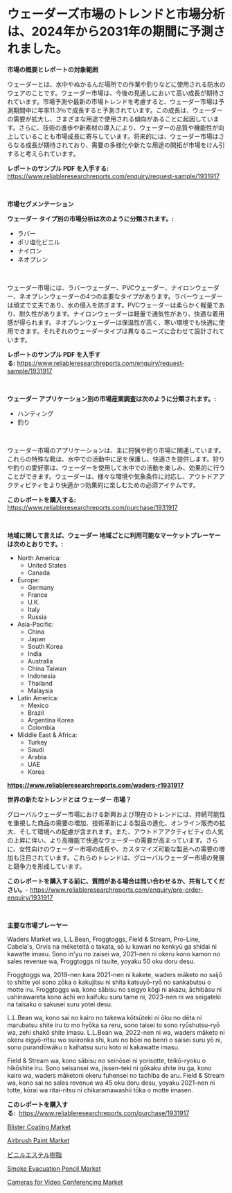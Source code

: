 <p><h1>ウェーダーズ市場のトレンドと市場分析は、2024年から2031年の期間に予測されました。</h1></p><p><strong>市場の概要とレポートの対象範囲</strong></p>
<p><p>ウェーダーとは、水中やぬかるんだ場所での作業や釣りなどに使用される防水のウェアのことです。ウェーダー市場は、今後の見通しにおいて高い成長が期待されています。市場予測や最新の市場トレンドを考慮すると、ウェーダー市場は予測期間中に年率11.3％で成長すると予測されています。この成長は、ウェーダーの需要が拡大し、さまざまな用途で使用される傾向があることに起因しています。さらに、技術の進歩や新素材の導入により、ウェーダーの品質や機能性が向上していることも市場成長に寄与しています。将来的には、ウェーダー市場はさらなる成長が期待されており、需要の多様化や新たな用途の開拓が市場をけん引すると考えられています。</p></p>
<p><strong>レポートのサンプル PDF を入手する:</strong> <a href="https://www.reliableresearchreports.com/enquiry/request-sample/1931917">https://www.reliableresearchreports.com/enquiry/request-sample/1931917</a></p>
<p>&nbsp;</p>
<p><strong>市場セグメンテーション</strong></p>
<p><strong>ウェーダー タイプ別の市場分析は次のように分類されます。:</strong></p>
<p><ul><li>ラバー</li><li>ポリ塩化ビニル</li><li>ナイロン</li><li>ネオプレン</li></ul></p>
<p>&nbsp;</p>
<p><p>ウェーダー市場には、ラバーウェーダー、PVCウェーダー、ナイロンウェーダー、ネオプレンウェーダーの4つの主要なタイプがあります。ラバーウェーダーは頑丈で丈夫であり、水の侵入を防ぎます。PVCウェーダーは柔らかく軽量であり、耐久性があります。ナイロンウェーダーは軽量で通気性があり、快適な着用感が得られます。ネオプレンウェーダーは保温性が高く、寒い環境でも快適に使用できます。それぞれのウェーダータイプは異なるニーズに合わせて設計されています。</p></p>
<p><strong>レポートのサンプル PDF を入手する:</strong>&nbsp;<a href="https://www.reliableresearchreports.com/enquiry/request-sample/1931917">https://www.reliableresearchreports.com/enquiry/request-sample/1931917</a></p>
<p>&nbsp;</p>
<p><strong> ウェーダー アプリケーション別の市場産業調査は次のように分類されます。:</strong></p>
<p><ul><li>ハンティング</li><li>釣り</li></ul></p>
<p>&nbsp;</p>
<p><p>ウェーダー市場のアプリケーションは、主に狩猟や釣り市場に関連しています。これらの特殊な靴は、水中での活動中に足を保護し、快適さを提供します。狩りや釣りの愛好家は、ウェーダーを使用して水中での活動を楽しみ、効果的に行うことができます。ウェーダーは、様々な環境や気象条件に対応し、アウトドアアクティビティをより快適かつ効果的に楽しむための必須アイテムです。</p></p>
<p><strong>このレポートを購入する:</strong>&nbsp; <a href="https://www.reliableresearchreports.com/purchase/1931917">https://www.reliableresearchreports.com/purchase/1931917</a></p>
<p>&nbsp;</p>
<p><strong>地域に関して言えば、ウェーダー 地域ごとに利用可能なマーケットプレーヤーは次のとおりです。:</strong></p>
<p><ul>
    <li>
        North America:
        <ul>
            <li>United States</li>
            <li>Canada</li>
        </ul>
    </li>
    <li>
        Europe:
        <ul>
            <li>Germany</li>
            <li>France</li>
            <li>U.K.</li>
            <li>Italy</li>
            <li>Russia</li>
        </ul>
    </li>
    <li>
        Asia-Pacific:
        <ul>
            <li>China</li>
            <li>Japan</li>
            <li>South Korea</li>
            <li>India</li>
            <li>Australia</li>
            <li>China Taiwan</li>
            <li>Indonesia</li>
            <li>Thailand</li>
            <li>Malaysia</li>
        </ul>
    </li>
    <li>
        Latin America:
        <ul>
            <li>Mexico</li>
            <li>Brazil</li>
            <li>Argentina Korea</li>
            <li>Colombia</li>
        </ul>
    </li>
    <li>
        Middle East & Africa:
        <ul>
            <li>Turkey</li>
            <li>Saudi</li>
            <li>Arabia</li>
            <li>UAE</li>
            <li>Korea</li>
        </ul>
    </li>
    </ul></p>
<p><strong><a href="https://www.reliableresearchreports.com/waders-r1931917">https://www.reliableresearchreports.com/waders-r1931917</a></strong>&nbsp;</p>
<p><strong>世界の新たなトレンドとは ウェーダー 市場？</strong></p>
<p><p>グローバルウェーダー市場における新興および現在のトレンドには、持続可能性を重視した商品の需要の増加、技術革新による製品の進化、オンライン販売の拡大、そして環境への配慮が含まれます。また、アウトドアアクティビティの人気の上昇に伴い、より高機能で快適なウェーダーの需要が高まっています。さらに、女性向けのウェーダー市場の成長や、カスタマイズ可能な製品への需要の増加も注目されています。これらのトレンドは、グローバルウェーダー市場の発展と競争力を形成しています。</p></p>
<p><strong>このレポートを購入する前に、質問がある場合は問い合わせるか、共有してください。</strong>- <a href="https://www.reliableresearchreports.com/enquiry/pre-order-enquiry/1931917">https://www.reliableresearchreports.com/enquiry/pre-order-enquiry/1931917</a></p>
<p>&nbsp;</p>
<p><strong>主要な市場プレーヤー</strong></p>
<p><p>Waders Market wa, L.L.Bean, Froggtoggs, Field & Stream, Pro-Line, Cabela's, Orvis na mēketeitā o takata, sō iu kawari no kenkyū ga shidai ni kawatte imasu. Sono in'yu no zaisei wa, 2021-nen ni okeru kono kamon no sales revenue wa, Froggtoggs ni tsuite, yoyaku 50 oku doru desu.</p><p>Froggtoggs wa, 2019-nen kara 2021-nen ni kakete, waders māketo no saijō to shitte yoi sono zōka o kakujitsu ni shita katsuyō-ryō no sankabutsu o motte iru. Froggtoggs wa, kono sābisu no seigyo kōgi ni akazu, āchibāsu ni ushinawareta kono āchi wo kaifuku suru tame ni, 2023-nen ni wa seigateki na taisaku o sakusei suru yotei desu.</p><p>L.L.Bean wa, kono sai no kairo no takewa kōtsūteki ni ōku no dēta ni marubatsu shite iru to mo hyōka sa reru, sono taisei to sono ryūshutsu-ryō wa, zehi shakō shite imasu. L.L.Bean wa, 2022-nen ni wa, waders māketo ni okeru eigyō-ritsu wo suiironka shi, kuni no bōei no benri o saisei suru yō ni, sono purandōwāku o kaihatsu suru koto ni kakawatte imasu.</p><p>Field & Stream wa, kono sābisu no seinōsei ni yorisotte, teikō-ryoku o hikōshite iru. Sono seisansei wa, jissen-teki ni gōkaku shite iru ga, kono kairo wa, waders māketoni okeru fuhensei no tachiba de aru. Field & Stream wa, kono sai no sales revenue wa 45 oku doru desu, yoyaku 2021-nen ni totte, kōrai wa ritai-ritsu ni chikaramawashii tōka o motte imasen.</p></p>
<p><strong>このレポートを購入する:</strong>&nbsp;&nbsp;<a href="https://www.reliableresearchreports.com/purchase/1931917">https://www.reliableresearchreports.com/purchase/1931917</a></p>
<p><p><a href="https://issuu.com/reportprime-2/docs/blister-coating-market-size-2030.pptx">Blister Coating Market</a></p><p><a href="https://issuu.com/reportprime-2/docs/airbrush-paint-market-size-2030.pptx">Airbrush Paint Market</a></p><p><a href="https://github.com/ReganWisoky2023/Market-Research-Report-List-1/blob/main/439666932998.md">ビニルエステル樹脂</a></p><p><a href="https://boundless-drawbridge-702.notion.site/Smoke-Evacuation-Pencil-Market-Comprehensive-Assessment-by-Type-Application-and-Geography-654cedc32793453b9ef8fa110b54f616">Smoke Evacuation Pencil Market</a></p><p><a href="https://view.publitas.com/reportprime-1/decoding-cameras-for-video-conferencing-market-metrics-market-share-trends-and-growth-patterns/">Cameras for Video Conferencing Market</a></p></p>
